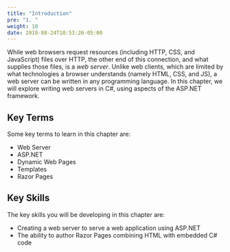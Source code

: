 ```yaml
---
title: "Introduction"
pre: "1. "
weight: 10
date: 2018-08-24T10:53:26-05:00
---
```


While web browsers request resources (including HTTP, CSS, and JavaScript) files over HTTP, the other end of this connection, and what supplies those files, is a _web server_.  Unlike web clients, which are limited by what technologies a browser understands (namely HTML, CSS, and JS), a web server can be written in any programming language.  In this chapter, we will explore writing web servers in C#, using aspects of the ASP.NET framework.

## Key Terms

Some key terms to learn in this chapter are:
* Web Server
* ASP.NET
* Dynamic Web Pages
* Templates
* Razor Pages

## Key Skills

The key skills you will be developing in this chapter are:

* Creating a web server to serve a web application using ASP.NET
* The ability to author Razor Pages combining HTML with embedded C# code
